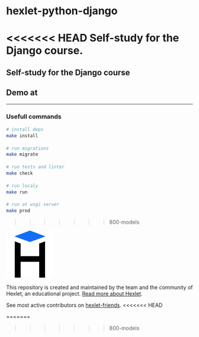 # hexlet-python-django

<<<<<<< HEAD
Self-study for the Django course.
=======
## Self-study for the Django course

## Demo at 
---

### Usefull commands

```bash
# install deps
make install

# run migrations
make migrate

# run tests and linter
make check

# run localy
make run

# run at wsgi server
make prod
```
>>>>>>> 800-models

[![Hexlet Ltd. logo](https://raw.githubusercontent.com/Hexlet/assets/master/images/hexlet_logo128.png)](https://hexlet.io/?utm_source=github&utm_medium=link&utm_campaign=hexlet-python-django)

This repository is created and maintained by the team and the community of Hexlet, an educational project. [Read more about Hexlet](https://hexlet.io/?utm_source=github&utm_medium=link&utm_campaign=hexlet-python-django).

See most active contributors on [hexlet-friends](https://friends.hexlet.io/).
<<<<<<< HEAD

=======
>>>>>>> 800-models
